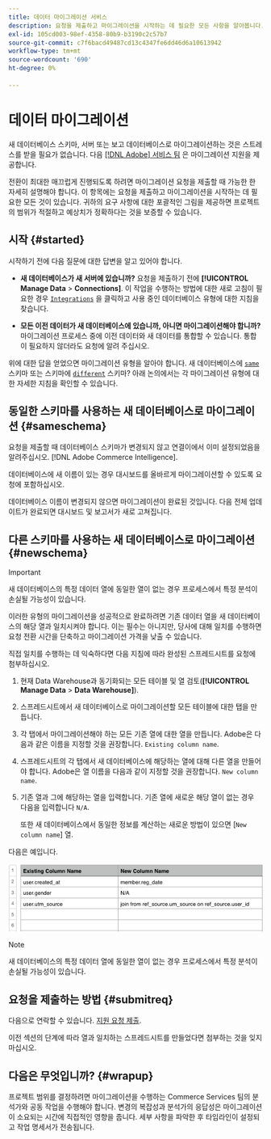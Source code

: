 ```yaml
---
title: 데이터 마이그레이션 서비스
description: 요청을 제출하고 마이그레이션을 시작하는 데 필요한 모든 사항을 알아봅니다.
exl-id: 105cd003-98ef-4358-80b9-b3190c2c57b7
source-git-commit: c7f6bacd49487cd13c4347fe6dd46d6a10613942
workflow-type: tm+mt
source-wordcount: '690'
ht-degree: 0%

---
```


# 데이터 마이그레이션

새 데이터베이스 스키마, 서버 또는 보고 데이터베이스로 마이그레이션하는 것은 스트레스를 받을 필요가 없습니다. 다음 [[!DNL Adobe] 서비스 팀](https://experienceleague.adobe.com/docs/commerce-knowledge-base/kb/troubleshooting/miscellaneous/mbi-service-policies.html) 은 마이그레이션 지원을 제공합니다.

전환이 최대한 매끄럽게 진행되도록 하려면 마이그레이션 요청을 제출할 때 가능한 한 자세히 설명해야 합니다. 이 항목에는 요청을 제출하고 마이그레이션을 시작하는 데 필요한 모든 것이 있습니다. 귀하의 요구 사항에 대한 포괄적인 그림을 제공하면 프로젝트의 범위가 적절하고 예상치가 정확하다는 것을 보증할 수 있습니다.

## 시작 {#started}

시작하기 전에 다음 질문에 대한 답변을 알고 있어야 합니다.

* **새 데이터베이스가 새 서버에 있습니까?** 요청을 제출하기 전에 **[!UICONTROL Manage Data** > **Connections]**. 이 작업을 수행하는 방법에 대한 새로 고침이 필요한 경우 [`Integrations`](../integrations/integrations.md) 을 클릭하고 사용 중인 데이터베이스 유형에 대한 지침을 찾습니다.

* **모든 이전 데이터가 새 데이터베이스에 있습니까, 아니면 마이그레이션해야 합니까?** 마이그레이션 프로세스 중에 이전 데이터와 새 데이터를 통합할 수 있습니다. 통합이 필요하지 않더라도 요청에 알려 주십시오.

위에 대한 답을 얻었으면 마이그레이션 유형을 알아야 합니다. 새 데이터베이스에 [`same`](#sameschema) 스키마 또는 스키마에 [`different`](#newschema) 스키마? 아래 논의에서는 각 마이그레이션 유형에 대한 자세한 지침을 확인할 수 있습니다.

## 동일한 스키마를 사용하는 새 데이터베이스로 마이그레이션 {#sameschema}

요청을 제출할 때 데이터베이스 스키마가 변경되지 않고 연결이에서 이미 설정되었음을 알려주십시오. [!DNL Adobe Commerce Intelligence].

데이터베이스에 새 이름이 있는 경우 대시보드를 올바르게 마이그레이션할 수 있도록 요청에 포함하십시오.

데이터베이스 이름이 변경되지 않으면 마이그레이션이 완료된 것입니다. 다음 전체 업데이트가 완료되면 대시보드 및 보고서가 새로 고쳐집니다.

## 다른 스키마를 사용하는 새 데이터베이스로 마이그레이션 {#newschema}

>[!IMPORTANT]
>
>새 데이터베이스의 특정 데이터 열에 동일한 열이 없는 경우 프로세스에서 특정 분석이 손실될 가능성이 있습니다.

이러한 유형의 마이그레이션을 성공적으로 완료하려면 기존 데이터 열을 새 데이터베이스의 해당 열과 일치시켜야 합니다. 이는 필수는 아니지만, 당사에 대해 일치를 수행하면 요청 전환 시간을 단축하고 마이그레이션 가격을 낮출 수 있습니다.

직접 일치를 수행하는 데 익숙하다면 다음 지침에 따라 완성된 스프레드시트를 요청에 첨부하십시오.

1. 현재 Data Warehouse과 동기화되는 모든 테이블 및 열 검토(**[!UICONTROL Manage Data** > **Data Warehouse]**).

1. 스프레드시트에서 새 데이터베이스로 마이그레이션할 모든 테이블에 대한 탭을 만듭니다.

1. 각 탭에서 마이그레이션해야 하는 모든 기존 열에 대한 열을 만듭니다. Adobe은 다음과 같은 이름을 지정할 것을 권장합니다. `Existing column name`.

1. 스프레드시트의 각 탭에서 새 데이터베이스에 해당하는 열에 대해 다른 열을 만들어야 합니다. Adobe은 열 이름을 다음과 같이 지정할 것을 권장합니다. `New column name`.

1. 기존 열과 그에 해당하는 열을 입력합니다. 기존 열에 새로운 해당 열이 없는 경우 다음을 입력합니다 `N/A`.

   또한 새 데이터베이스에서 동일한 정보를 계산하는 새로운 방법이 있으면 [`New column name`] 열.

다음은 예입니다.

![](../../../assets/Migration_Spreadsheet.png)

>[!NOTE]
>
>새 데이터베이스의 특정 데이터 열에 동일한 열이 없는 경우 프로세스에서 특정 분석이 손실될 가능성이 있습니다.

## 요청을 제출하는 방법 {#submitreq}

다음으로 연락할 수 있습니다. [지원 요청 제출](https://experienceleague.adobe.com/docs/commerce-knowledge-base/kb/troubleshooting/miscellaneous/mbi-service-policies.html).

이전 섹션의 단계에 따라 열과 일치하는 스프레드시트를 만들었다면 첨부하는 것을 잊지 마십시오.

## 다음은 무엇입니까? {#wrapup}

프로젝트 범위를 결정하려면 마이그레이션을 수행하는 Commerce Services 팀의 분석가와 공동 작업을 수행해야 합니다. 변경의 복잡성과 분석가의 응답성은 마이그레이션이 소요되는 시간에 직접적인 영향을 줍니다. 세부 사항을 파악한 후 타임라인이 설정되고 작업 명세서가 전송됩니다.
